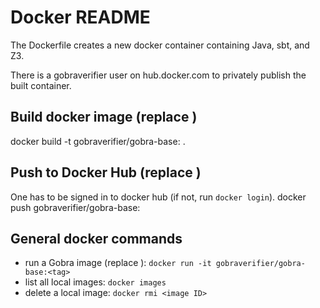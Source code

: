 # Docker README

The Dockerfile creates a new docker container containing Java, sbt, and Z3.

There is a gobraverifier user on hub.docker.com to privately publish the built container.

## Build docker image (replace <tag>)
docker build -t gobraverifier/gobra-base:<tag> .

## Push to Docker Hub (replace <tag>)
One has to be signed in to docker hub (if not, run `docker login`).
docker push gobraverifier/gobra-base:<tag>

## General docker commands
- run a Gobra image (replace <tag>): `docker run -it gobraverifier/gobra-base:<tag>`
- list all local images: `docker images`
- delete a local image: `docker rmi <image ID>`
